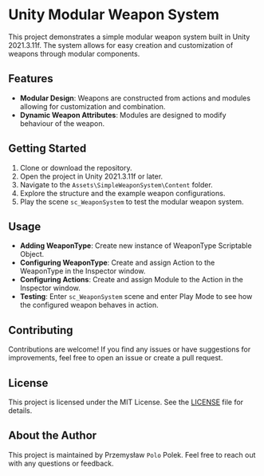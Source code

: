 # Unity Modular Weapon System

This project demonstrates a simple modular weapon system built in Unity 2021.3.11f. The system allows for easy creation and customization of weapons through modular components.

## Features

- **Modular Design**: Weapons are constructed from actions and modules allowing for customization and combination.
- **Dynamic Weapon Attributes**: Modules are designed to modify behaviour of the weapon.

## Getting Started

1. Clone or download the repository.
2. Open the project in Unity 2021.3.11f or later.
3. Navigate to the `Assets\SimpleWeaponSystem\Content` folder.
4. Explore the structure and the example weapon configurations.
5. Play the scene `sc_WeaponSystem` to test the modular weapon system.

## Usage
- **Adding WeaponType**: Create new instance of WeaponType Scriptable Object. 
- **Configuring WeaponType**: Create and assign Action to the WeaponType in the Inspector window. 
- **Configuring Actions**: Create and assign Module to the Action in the Inspector window. 
- **Testing**: Enter `sc_WeaponSystem` scene and enter Play Mode to see how the configured weapon behaves in action.

## Contributing

Contributions are welcome! If you find any issues or have suggestions for improvements, feel free to open an issue or create a pull request.

## License

This project is licensed under the MIT License. See the [LICENSE](LICENSE) file for details.


## About the Author

This project is maintained by Przemysław `Polo` Polek. Feel free to reach out with any questions or feedback.
